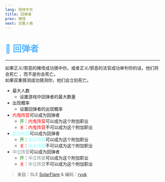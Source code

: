 ```yaml
---
lang: 简体中文
title: 回弹者
prev: 赌怪
next: 双重人格
---
```


# <font color=#56b5ff>🏀 <b>回弹者</b></font> <Badge text="Mixed" type="tip" vertical="middle"/>

***

如果正义/邪恶的赌怪成功猜中你，或者正义/邪恶的法官成功审判你的话，他们将会死亡 ，而不是你会死亡。<br>
如果双重猜测成功猜测你，他们会立刻死亡。

- 最大人数
  - 设置游戏中回弹者的最大数量
- 出现概率
  - 设置回弹者的出现概率
- <font color=red>内鬼阵营</font>可以成为回弹者
  - <font color=green>开</font>：<font color=red>内鬼阵营</font>可以成为这个附加职业
  - <font color=red>关</font>：<font color=red>内鬼阵营</font>不可以成为这个附加职业
- <font color=#8cffff>船员阵营</font>可以成为回弹者
  - <font color=green>开</font>：<font color=#8cffff>船员阵营</font>可以成为这个附加职业
  - <font color=red>关</font>：<font color=#8cffff>船员阵营</font>不可以成为这个附加职业
- <font color=#7f8c8d>中立阵营</font>可以成为回弹者
  - <font color=green>开</font>：<font color=#7f8c8d>中立阵营</font>可以成为这个附加职业
  - <font color=red>关</font>：<font color=#7f8c8d>中立阵营</font>不可以成为这个附加职业

> 来自：SLE [SolarFlare](#) & 编码：[ryuk](#)

